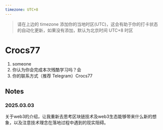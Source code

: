 ```yaml
---
timezone: UTC+8
---
```


> 请在上边的 timezone 添加你的当地时区(UTC)，这会有助于你的打卡状态的自动化更新，如果没有添加，默认为北京时间 UTC+8 时区


# Crocs77

1. someone
2. 你认为你会完成本次残酷学习吗？会
3. 你的联系方式（推荐 Telegram）Crocs77

## Notes

<!-- Content_START -->
### 2025.03.03
关于web3的介绍，让我重新去思考区块链技术及web3生态能够带来什么新的想象，以及注意技术理念在落地过程中遇到的现实阻碍。

<!-- Content_END -->
